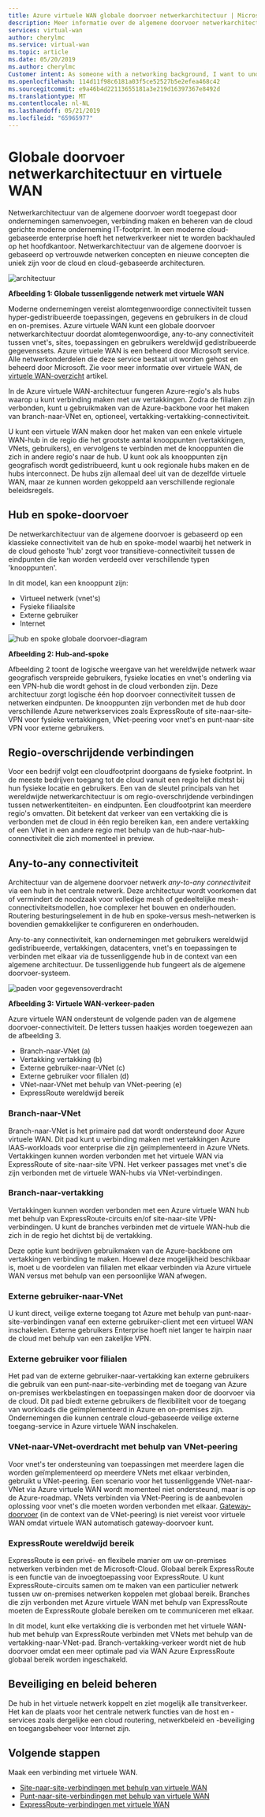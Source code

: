 ```yaml
---
title: Azure virtuele WAN globale doorvoer netwerkarchitectuur | Microsoft Docs
description: Meer informatie over de algemene doorvoer netwerkarchitectuur voor virtuele WAN
services: virtual-wan
author: cherylmc
ms.service: virtual-wan
ms.topic: article
ms.date: 05/20/2019
ms.author: cherylmc
Customer intent: As someone with a networking background, I want to understand global transit network architecture as it relates to Virtual WAN.
ms.openlocfilehash: 114d11f98c6181a03f5ce52527b5e2efea468c42
ms.sourcegitcommit: e9a46b4d22113655181a3e219d16397367e8492d
ms.translationtype: MT
ms.contentlocale: nl-NL
ms.lasthandoff: 05/21/2019
ms.locfileid: "65965977"
---
```

# <a name="global-transit-network-architecture-and-virtual-wan"></a>Globale doorvoer netwerkarchitectuur en virtuele WAN

Netwerkarchitectuur van de algemene doorvoer wordt toegepast door ondernemingen samenvoegen, verbinding maken en beheren van de cloud gerichte moderne onderneming IT-footprint. In een moderne cloud-gebaseerde enterprise hoeft het netwerkverkeer niet te worden backhauled op het hoofdkantoor. Netwerkarchitectuur van de algemene doorvoer is gebaseerd op vertrouwde netwerken concepten en nieuwe concepten die uniek zijn voor de cloud en cloud-gebaseerde architecturen.

![architectuur](./media/virtual-wan-global-transit-network-architecture/architecture2.png)

**Afbeelding 1: Globale tussenliggende netwerk met virtuele WAN**

Moderne ondernemingen vereist alomtegenwoordige connectiviteit tussen hyper-gedistribueerde toepassingen, gegevens en gebruikers in de cloud en on-premises. Azure virtuele WAN kunt een globale doorvoer netwerkarchitectuur doordat alomtegenwoordige, any-to-any connectiviteit tussen vnet's, sites, toepassingen en gebruikers wereldwijd gedistribueerde gegevenssets. Azure virtuele WAN is een beheerd door Microsoft service. Alle netwerkonderdelen die deze service bestaat uit worden gehost en beheerd door Microsoft. Zie voor meer informatie over virtuele WAN, de [virtuele WAN-overzicht](virtual-wan-about.md) artikel.

In de Azure virtuele WAN-architectuur fungeren Azure-regio's als hubs waarop u kunt verbinding maken met uw vertakkingen. Zodra de filialen zijn verbonden, kunt u gebruikmaken van de Azure-backbone voor het maken van branch-naar-VNet en, optioneel, vertakking-vertakking-connectiviteit.

U kunt een virtuele WAN maken door het maken van een enkele virtuele WAN-hub in de regio die het grootste aantal knooppunten (vertakkingen, VNets, gebruikers), en vervolgens te verbinden met de knooppunten die zich in andere regio's naar de hub. U kunt ook als knooppunten zijn geografisch wordt gedistribueerd, kunt u ook regionale hubs maken en de hubs interconnect. De hubs zijn allemaal deel uit van de dezelfde virtuele WAN, maar ze kunnen worden gekoppeld aan verschillende regionale beleidsregels.

## <a name="hub"></a>Hub en spoke-doorvoer

De netwerkarchitectuur van de algemene doorvoer is gebaseerd op een klassieke connectiviteit van de hub en spoke-model waarbij het netwerk in de cloud gehoste 'hub' zorgt voor transitieve-connectiviteit tussen de eindpunten die kan worden verdeeld over verschillende typen 'knooppunten'.
  
In dit model, kan een knooppunt zijn:

* Virtueel netwerk (vnet's)
* Fysieke filiaalsite
* Externe gebruiker
* Internet

![hub en spoke globale doorvoer-diagram](./media/virtual-wan-global-transit-network-architecture/architecture.png)

**Afbeelding 2: Hub-and-spoke**

Afbeelding 2 toont de logische weergave van het wereldwijde netwerk waar geografisch verspreide gebruikers, fysieke locaties en vnet's onderling via een VPN-hub die wordt gehost in de cloud verbonden zijn. Deze architectuur zorgt logische één hop doorvoer connectiviteit tussen de netwerken eindpunten. De knooppunten zijn verbonden met de hub door verschillende Azure netwerkservices zoals ExpressRoute of site-naar-site-VPN voor fysieke vertakkingen, VNet-peering voor vnet's en punt-naar-site VPN voor externe gebruikers.

## <a name="crossregion"></a>Regio-overschrijdende verbindingen

Voor een bedrijf volgt een cloudfootprint doorgaans de fysieke footprint. In de meeste bedrijven toegang tot de cloud vanuit een regio het dichtst bij hun fysieke locatie en gebruikers. Een van de sleutel principals van het wereldwijde netwerkarchitectuur is om regio-overschrijdende verbindingen tussen netwerkentiteiten- en eindpunten. Een cloudfootprint kan meerdere regio's omvatten. Dit betekent dat verkeer van een vertakking die is verbonden met de cloud in één regio bereiken kan, een andere vertakking of een VNet in een andere regio met behulp van de hub-naar-hub-connectiviteit die zich momenteel in preview.

## <a name="any"></a>Any-to-any connectiviteit

Architectuur van de algemene doorvoer netwerk *any-to-any connectiviteit* via een hub in het centrale netwerk. Deze architectuur wordt voorkomen dat of vermindert de noodzaak voor volledige mesh of gedeeltelijke mesh-connectiviteitsmodellen, hoe complexer het bouwen en onderhouden. Routering besturingselement in de hub en spoke-versus mesh-netwerken is bovendien gemakkelijker te configureren en onderhouden.

Any-to-any connectiviteit, kan ondernemingen met gebruikers wereldwijd gedistribueerde, vertakkingen, datacenters, vnet's en toepassingen te verbinden met elkaar via de tussenliggende hub in de context van een algemene architectuur. De tussenliggende hub fungeert als de algemene doorvoer-systeem.

![paden voor gegevensoverdracht](./media/virtual-wan-global-transit-network-architecture/trafficpath.png)

**Afbeelding 3: Virtuele WAN-verkeer-paden**

Azure virtuele WAN ondersteunt de volgende paden van de algemene doorvoer-connectiviteit. De letters tussen haakjes worden toegewezen aan de afbeelding 3.

* Branch-naar-VNet (a)  
* Vertakking vertakking (b)
* Externe gebruiker-naar-VNet (c)
* Externe gebruiker voor filialen (d)
* VNet-naar-VNet met behulp van VNet-peering (e)
* ExpressRoute wereldwijd bereik 

### <a name="branchvnet"></a>Branch-naar-VNet

Branch-naar-VNet is het primaire pad dat wordt ondersteund door Azure virtuele WAN. Dit pad kunt u verbinding maken met vertakkingen Azure IAAS-workloads voor enterprise die zijn geïmplementeerd in Azure VNets. Vertakkingen kunnen worden verbonden met het virtuele WAN via ExpressRoute of site-naar-site VPN. Het verkeer passages met vnet's die zijn verbonden met de virtuele WAN-hubs via VNet-verbindingen.

### <a name="branchbranch"></a>Branch-naar-vertakking

Vertakkingen kunnen worden verbonden met een Azure virtuele WAN hub met behulp van ExpressRoute-circuits en/of site-naar-site VPN-verbindingen. U kunt de branches verbinden met de virtuele WAN-hub die zich in de regio het dichtst bij de vertakking.

Deze optie kunt bedrijven gebruikmaken van de Azure-backbone om vertakkingen verbinding te maken. Hoewel deze mogelijkheid beschikbaar is, moet u de voordelen van filialen met elkaar verbinden via Azure virtuele WAN versus met behulp van een persoonlijke WAN afwegen.

### <a name="usertovnet"></a>Externe gebruiker-naar-VNet

U kunt direct, veilige externe toegang tot Azure met behulp van punt-naar-site-verbindingen vanaf een externe gebruiker-client met een virtueel WAN inschakelen. Externe gebruikers Enterprise hoeft niet langer te hairpin naar de cloud met behulp van een zakelijke VPN.

### <a name="usertobranch"></a>Externe gebruiker voor filialen

Het pad van de externe gebruiker-naar-vertakking kan externe gebruikers die gebruik van een punt-naar-site-verbinding met de toegang van Azure on-premises werkbelastingen en toepassingen maken door de doorvoer via de cloud. Dit pad biedt externe gebruikers de flexibiliteit voor de toegang van workloads die geïmplementeerd in Azure en on-premises zijn. Ondernemingen die kunnen centrale cloud-gebaseerde veilige externe toegang-service in Azure virtuele WAN inschakelen.

### <a name="vnetvnet"></a>VNet-naar-VNet-overdracht met behulp van VNet-peering

Voor vnet's ter ondersteuning van toepassingen met meerdere lagen die worden geïmplementeerd op meerdere VNets met elkaar verbinden, gebruikt u VNet-peering. Een scenario voor het tussenliggende VNet-naar-VNet via Azure virtuele WAN wordt momenteel niet ondersteund, maar is op de Azure-roadmap. VNets verbinden via VNet-Peering is de aanbevolen oplossing voor vnet's die moeten worden verbonden met elkaar. [Gateway-doorvoer](../virtual-network/virtual-network-peering-overview.md#gateways-and-on-premises-connectivity) (in de context van de VNet-peering) is niet vereist voor virtuele WAN omdat virtuele WAN automatisch gateway-doorvoer kunt.

### <a name="globalreach"></a>ExpressRoute wereldwijd bereik

ExpressRoute is een privé- en flexibele manier om uw on-premises netwerken verbinden met de Microsoft-Cloud. Globaal bereik ExpressRoute is een functie van de invoegtoepassing voor ExpressRoute. U kunt ExpressRoute-circuits samen om te maken van een particulier netwerk tussen uw on-premises netwerken koppelen met globaal bereik. Branches die zijn verbonden met Azure virtuele WAN met behulp van ExpressRoute moeten de ExpressRoute globale bereiken om te communiceren met elkaar.

In dit model, kunt elke vertakking die is verbonden met het virtuele WAN-hub met behulp van ExpressRoute verbinden met VNets met behulp van de vertakking-naar-VNet-pad. Branch-vertakking-verkeer wordt niet de hub doorvoer omdat een meer optimale pad via WAN Azure ExpressRoute globaal bereik worden ingeschakeld.

## <a name="security"></a>Beveiliging en beleid beheren

De hub in het virtuele netwerk koppelt en ziet mogelijk alle transitverkeer. Het kan de plaats voor het centrale netwerk functies van de host en -services zoals dergelijke een cloud routering, netwerkbeleid en -beveiliging en toegangsbeheer voor Internet zijn.

## <a name="next-steps"></a>Volgende stappen

Maak een verbinding met virtuele WAN.

* [Site-naar-site-verbindingen met behulp van virtuele WAN](virtual-wan-site-to-site-portal.md)
* [Punt-naar-site-verbindingen met behulp van virtuele WAN](virtual-wan-point-to-site-portal.md)
* [ExpressRoute-verbindingen met virtuele WAN](virtual-wan-expressroute-portal.md)
